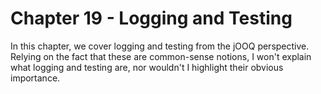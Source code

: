 # Chapter 19 - Logging and Testing

In this chapter, we cover logging and testing from the jOOQ perspective. Relying on the fact that these are common-sense notions, I won't explain what logging and testing are, nor wouldn't I highlight their obvious importance.
